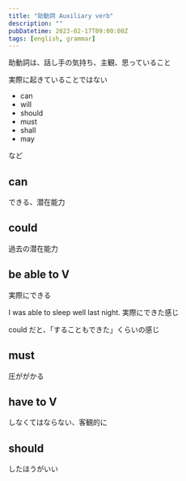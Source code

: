 ```yaml
---
title: "助動詞 Auxiliary verb"
description: ""
pubDatetime: 2023-02-17T09:00:00Z
tags: [english, grammar]
---
```


助動詞は、話し手の気持ち、主観、思っていること

実際に起きていることではない

- can
- will
- should
- must
- shall
- may

など


## can
できる、潜在能力

## could
過去の潜在能力

## be able to V
実際にできる

I was able to sleep well last night.
実際にできた感じ

could だと、「することもできた」くらいの感じ

## must
圧ががかる

## have to V
しなくてはならない、客観的に

## should
したほうがいい
